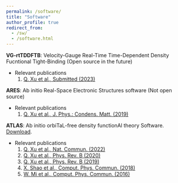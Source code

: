 ```yaml
---
permalink: /software/
title: "Software"
author_profile: true
redirect_from: 
  - /sw/
  - /software.html
---
```


**VG-rtTDDFTB**: Velocity-Gauge Real-Time Time-Dependent Density Fucntional Tight-Binding
  (Open source in the future)
  * Relevant publications
    1. [Q. Xu et al., Submitted (2023)](https://doi.org/10.48550/arXiv.2308.09782)
  
**ARES**: Ab initio Real-Space Electronic Structures software
  (Not open source)
  * Relevant publications
    1. [Q. Xu et al., J. Phys.: Condens. Matt. (2019)](https://doi.org/10.1088/1361-648X/ab2a63)

**ATLAS**: Ab initio orbiTaL-free density functionAl theory Software.
  [Download](http://atlas-ch.cn/).
  * Relevant publications
    1. [Q. Xu et al., Nat. Commun. (2022)](https://doi.org/10.1038/s41467-022-29002-3)
    1. [Q. Xu et al., Phys. Rev. B (2020)](https://doi.org/10.1103/PhysRevB.101.045110)
    1. [Q. Xu et al., Phys. Rev. B (2019)](https://doi.org/10.1103/PhysRevB.100.205132)
    1. [X. Shao et al., Comput. Phys. Commun. (2018)](https://doi.org/10.1016/j.cpc.2018.07.009)
    1. [W. Mi et al., Comput. Phys. Commun. (2016)](https://doi.org/10.1016/j.cpc.2015.11.004)
